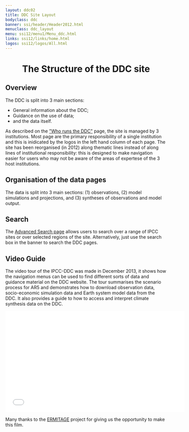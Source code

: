 ```yaml
---
layout: ddc02
title: DDC Site Layout
bodyclass: ddc
banner: ssi/header/Header2012.html
menuclass: ddc_layout
menu: ssi12/menu1/Menu_ddc.html
links: ssi12/links/home.html
logos: ssi12/logos/All.html
---
```


<div id="pagetitle">
<h1 align="center">The Structure of the DDC site</h1>
</div>
<!-- End of Page Title Block -->
                                  
  <p></p>                         
                                  
                                  
  <div id="content">    

<h2>Overview</h2>

<p>
The DDC is split into 3 main sections:
</p>
<ul>
<li>General information about the DDC;</li>
<li>Guidance on the use of data;</li>
<li>and the data itself.</li>
</ul>

<p>
As described on the <a href="ddc_runs.html">"Who runs the DDC"</a> page, the site is managed by 3 institutions. Most page are the primary responsibility of a single institution and this is inidicated by the logos in the left hand column of each page.
The site has been reorganised (in 2012) along thematic lines instead of along lines of institutional responsibility: this is designed to make navigation easier for users who may not be aware of the areas of expertese of the 3 host institutions.
</p>

<h2>Organisation of the data pages</h2>

<p>
The data is split into 3 main sections: (1) observations, (2) model simulations and projections, and (3) syntheses of observations and model output.
</p>

<h2>Search</h2>

<p>
The <a href="/ddc_advanced_search.html">Advanced Search page</a> allows users to search over a range of IPCC sites or over 
selected regions of the site. Alternatively, just use the search box in the banner to search the DDC pages.
</p>


<h2><a id="video">Video Guide</a></h2>
<p>
The video tour of the IPCC-DDC was made in December 2013, it shows how the navigation menus can be used to find different sorts of data and guidance material on the DDC website. The tour summarises the scenario process for AR5 and demonstrates how to download observation data, socio-economic simulation data and Earth system model data from the DDC.  It also provides a guide to how to access and interpret climate synthesis data on the DDC.    
</p>

<center>
<!-- iframe width="560" height="315" src="//www.youtube.com/embed/8EOnP8QqkCg" frameborder="0"></iframe -->
<!-- the W3C Validator fails allowfullscreen tag, but leaving it put breaks the display (at least in firefox) .. 2018/02/21 -->
<iframe width="560" height="315" src="//www.youtube.com/embed/8EOnP8QqkCg" frameborder="0" allowfullscreen"></iframe>
</center>

<p>
Many thanks to the <a href="http://climate-adapt.eea.europa.eu/metadata/projects/enhancing-robustness-and-model-integration-for-the-assessment-of-global-environmental-change">ERMITAGE</a> project for giving us the opportunity to make this film.
</p>
</div>
